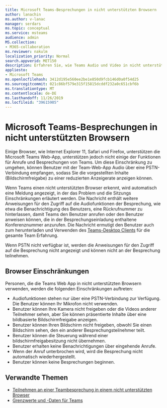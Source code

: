 ```yaml
---
title: Microsoft Teams-Besprechungen in nicht unterstützten Browsern
author: lanachin
ms.author: v-lanac
manager: serdars
ms.topic: conceptual
ms.service: msteams
audience: admin
MS.collection:
- M365-collaboration
ms.reviewer: nakulm
localization_priority: Normal
search.appverid: MET150
description: Erfahren Sie, wie Teams Audio und Video in nicht unterstützten Browsern unterstützt.
appliesto:
- Microsoft Teams
ms.openlocfilehash: 3412d195e560ee2be1e850d9fcb146d0a0f54d25
ms.sourcegitcommit: 021c86bf579e315f15815dcddf232a0c651cbf6b
ms.translationtype: MT
ms.contentlocale: de-DE
ms.lasthandoff: 11/26/2019
ms.locfileid: "39615905"
---
```

# <a name="microsoft-teams-meetings-on-unsupported-browsers"></a>Microsoft Teams-Besprechungen in nicht unterstützten Browsern

Einige Browser, wie Internet Explorer 11, Safari und Firefox, unterstützen die Microsoft Teams Web-App, unterstützen jedoch nicht einige der Funktionen für Anrufe und Besprechungen von Teams. Um diese Einschränkung zu umgehen, können Benutzer mit der Team-Web-App Audio über eine PSTN-Verbindung empfangen, sodass Sie die vorgestellten Inhalte (Bildschirmfreigabe) zu einer reduzierten Anzeigerate anzeigen können.

Wenn Teams einen nicht unterstützten Browser erkennt, wird automatisch eine Meldung angezeigt, in der das Problem und die Sitzungs Einschränkungen erläutert werden. Die Nachricht enthält weitere Anweisungen für den Zugriff auf die Audiofunktionen der Besprechung, wie etwa die Benachrichtigung des Benutzers, eine Rückrufnummer zu hinterlassen, damit Teams den Benutzer anrufen oder den Benutzer anweisen können, die in der Besprechungseinladung enthaltene Konferenznummer anzurufen. Die Nachricht ermutigt den Benutzer auch zum herunterladen und Verwenden des [Teams-Desktop Clients](https://teams.microsoft.com/downloads) für die gesamte Team Erfahrung.

Wenn PSTN nicht verfügbar ist, werden die Anweisungen für den Zugriff auf die Besprechung nicht angezeigt und können nicht an der Besprechung teilnehmen.

## <a name="browser-limitations"></a>Browser Einschränkungen

Personen, die die Teams Web App in nicht unterstützten Browsern verwenden, werden die folgenden Einschränkungen auftreten:

- Audiofunktionen stehen nur über eine PSTN-Verbindung zur Verfügung. Die Benutzer können Ihr Mikrofon nicht verwenden.
- Benutzer können Ihre Kamera nicht freigeben oder die Videos anderer Teilnehmer sehen, aber Sie können präsentierte Inhalte über eine bildbasierte Bildschirmfreigabe anzeigen.
- Benutzer können Ihren Bildschirm nicht freigeben, obwohl Sie einen Bildschirm sehen, den ein anderer Besprechungsteilnehmer teilt.
- Benutzer können die Steuerung während einer bildschirmfreigabesitzung nicht übernehmen.
- Benutzer erhalten keine Benachrichtigungen über eingehende Anrufe.
- Wenn der Anruf unterbrochen wird, wird die Besprechung nicht automatisch wiederhergestellt.
- Benutzer können keine Besprechungen beginnen.

## <a name="related-topics"></a>Verwandte Themen

- [Teilnehmen an einer Teambesprechung in einem nicht unterstützten Browser](https://support.office.com/article/daafdd3c-ac7a-4855-871b-9113bad15907)
- [Grenzwerte und -Daten für Teams](/microsoftteams/limits-specifications-teams#browsers)